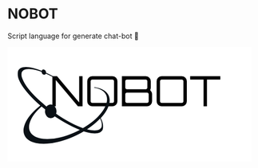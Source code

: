 # NOBOT
Script language for generate chat-bot 🤖 

![Nobot logo](https://github.com/bohdan-sokolovskyi/nobot/blob/master/nobot/resources/nobot_logo.png)
